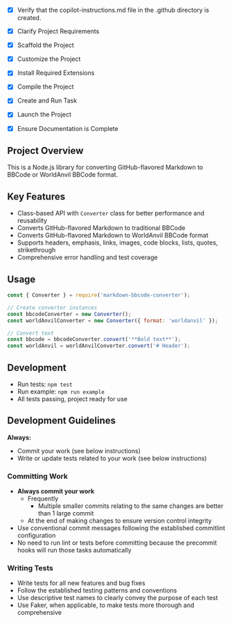 <!-- Use this file to provide workspace-specific custom instructions to Copilot. For more details, visit https://code.visualstudio.com/docs/copilot/copilot-customization#_use-a-githubcopilotinstructionsmd-file -->
- [x] Verify that the copilot-instructions.md file in the .github directory is created.

- [x] Clarify Project Requirements
	<!-- Project: Node.js/JavaScript library for converting GitHub-flavored Markdown to BBCode/WorldAnvil BBCode -->

- [x] Scaffold the Project
	<!-- Node.js library structure created with src/, tests/, package.json, README.md, and example files -->

- [x] Customize the Project
	<!-- Implemented full markdown to BBCode converter with support for both traditional BBCode and WorldAnvil format, including comprehensive test suite -->

- [x] Install Required Extensions
	<!-- No extensions specified -->

- [x] Compile the Project
	<!-- Dependencies installed successfully, all tests passing -->

- [x] Create and Run Task
	<!-- No additional tasks needed for this library project -->

- [x] Launch the Project
	<!-- Library project complete - no launch needed -->

- [x] Ensure Documentation is Complete
	<!-- README.md, CONTRIBUTING.md, and copilot-instructions.md files exist with current project information. Git configuration with commitlint and pre-commit hooks added. -->

## Project Overview

This is a Node.js library for converting GitHub-flavored Markdown to BBCode or WorldAnvil BBCode format.

## Key Features
- Class-based API with `Converter` class for better performance and reusability
- Converts GitHub-flavored Markdown to traditional BBCode
- Converts GitHub-flavored Markdown to WorldAnvil BBCode format  
- Supports headers, emphasis, links, images, code blocks, lists, quotes, strikethrough
- Comprehensive error handling and test coverage

## Usage
```javascript
const { Converter } = require('markdown-bbcode-converter');

// Create converter instances
const bbcodeConverter = new Converter();
const worldAnvilConverter = new Converter({ format: 'worldanvil' });

// Convert text
const bbcode = bbcodeConverter.convert('**Bold text**');
const worldAnvil = worldAnvilConverter.convert('# Header');
```

## Development
- Run tests: `npm test`
- Run example: `npm run example`
- All tests passing, project ready for use

## Development Guidelines

**Always:**
- Commit your work (see below instructions)
- Write or update tests related to your work (see below instructions)

### Committing Work
- **Always commit your work**
  - Frequently
    - Multiple smaller commits relating to the same changes are better than 1 large commit
  - At the end of making changes to ensure version control integrity
- Use conventional commit messages following the established commitlint configuration
- No need to run lint or tests before committing because the precommit hooks will run those tasks automatically

### Writing Tests
- Write tests for all new features and bug fixes
- Follow the established testing patterns and conventions
- Use descriptive test names to clearly convey the purpose of each test
- Use Faker, when applicable, to make tests more thorough and comprehensive
